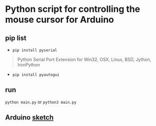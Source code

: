 # Python script for controlling the mouse cursor for Arduino

## pip list
- `pip install pyserial` 
> Python Serial Port Extension for Win32, OSX, Linux, BSD, Jython, IronPython
- `pip install pyautogui`

## run
`python main.py` or `python3 main.py`

## Arduino [sketch](https://github.com/webmastersaid/arduino_joystick_move_cursor)
